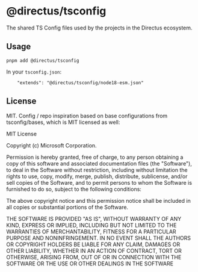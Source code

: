 # @directus/tsconfig

The shared TS Config files used by the projects in the Directus ecosystem.

## Usage

```
pnpm add @directus/tsconfig
```

In your `tsconfig.json`:

```
	"extends": "@directus/tsconfig/node18-esm.json"
```

## License

MIT. Config / repo inspiration based on base configurations from tsconfig/bases, which is MIT licensed as well:

MIT License

Copyright (c) Microsoft Corporation.

Permission is hereby granted, free of charge, to any person obtaining a copy of this software and associated documentation files (the "Software"), to deal in the Software without restriction, including without limitation the rights to use, copy, modify, merge, publish, distribute, sublicense, and/or sell copies of the Software, and to permit persons to whom the Software is furnished to do so, subject to the following conditions:

The above copyright notice and this permission notice shall be included in all copies or substantial portions of the Software.

THE SOFTWARE IS PROVIDED "AS IS", WITHOUT WARRANTY OF ANY KIND, EXPRESS OR IMPLIED, INCLUDING BUT NOT LIMITED TO THE WARRANTIES OF MERCHANTABILITY, FITNESS FOR A PARTICULAR PURPOSE AND NONINFRINGEMENT. IN NO EVENT SHALL THE AUTHORS OR COPYRIGHT HOLDERS BE LIABLE FOR ANY CLAIM, DAMAGES OR OTHER LIABILITY, WHETHER IN AN ACTION OF CONTRACT, TORT OR OTHERWISE, ARISING FROM, OUT OF OR IN CONNECTION WITH THE SOFTWARE OR THE USE OR OTHER DEALINGS IN THE SOFTWARE
